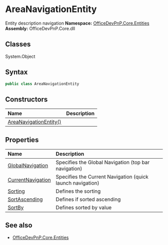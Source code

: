 # AreaNavigationEntity
Entity description navigation
**Namespace:** [OfficeDevPnP.Core.Entities](OfficeDevPnP.Core.Entities.md)  
**Assembly:** OfficeDevPnP.Core.dll  
## Classes
System.Object  
## Syntax
```C#
public class AreaNavigationEntity
```
## Constructors
|**Name**|**Description**|
|:-----|:-----|
| [AreaNavigationEntity()](AreaNavigationEntityconstructor1details.md) | 
## Properties
|**Name**|**Description**|
|:-----|:-----|
| [GlobalNavigation](AreaNavigationEntity.GlobalNavigation.md) | Specifies the Global Navigation (top bar navigation)
| [CurrentNavigation](AreaNavigationEntity.CurrentNavigation.md) | Specifies the Current Navigation (quick launch navigation)
| [Sorting](AreaNavigationEntity.Sorting.md) | Defines the sorting
| [SortAscending](AreaNavigationEntity.SortAscending.md) | Defines if sorted ascending
| [SortBy](AreaNavigationEntity.SortBy.md) | Defines sorted by value
## See also
- [OfficeDevPnP.Core.Entities](OfficeDevPnP.Core.Entities.md)

